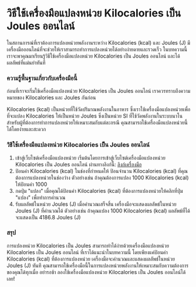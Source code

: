 วิธีใช้เครื่องมือแปลงหน่วย Kilocalories เป็น Joules ออนไลน์
===========================================================

ในสถานการณ์ที่เราต้องการแปลงหน่วยพลังงานระหว่าง Kilocalories (kcal) และ Joules (J) มีเครื่องมือออนไลน์ที่จะช่วยให้เราสามารถทำการแปลงหน่วยได้อย่างง่ายดายและรวดเร็ว ในบทความนี้เราจะพาคุณมาเรียนรู้วิธีใช้เครื่องมือแปลงหน่วย Kilocalories เป็น Joules ออนไลน์ และได้ผลลัพธ์ที่แม่นยำทันที

### ความรู้พื้นฐานเกี่ยวกับเครื่องมือนี้

ก่อนที่เราจะเริ่มใช้เครื่องมือแปลงหน่วย Kilocalories เป็น Joules ออนไลน์ เราควรทราบถึงความหมายของ Kilocalories และ Joules กันก่อน

Kilocalories (kcal) เป็นหน่วยที่ใช้วัดปริมาณพลังงานในอาหาร ซึ่งเราใช้เครื่องมือแปลงหน่วยเพื่อที่จะแปลง Kilocalories ให้เป็นหน่วย Joules ซึ่งเป็นหน่วย SI ที่ใช้วัดพลังงานในระบบนาโน สำหรับผู้ที่ต้องการทำการแปลงหน่วยให้เหมาะสมกับแต่ละกรณี คุณสามารถใช้เครื่องมือแปลงหน่วยนี้ได้โดยง่ายและสะดวก

### วิธีใช้เครื่องมือแปลงหน่วย Kilocalories เป็น Joules ออนไลน์

1. เข้าสู่เว็บไซต์เครื่องมือแปลงหน่วย เริ่มต้นโดยการเข้าสู่เว็บไซต์เครื่องมือแปลงหน่วย Kilocalories เป็น Joules ออนไลน์ ผ่านทางลิงก์นี้: [ลิงก์เครื่องมือ](https://www.onlinecalculatorsfree.com/th/convert/kilocalories-to-joules.html)
2. ป้อนค่า Kilocalories (kcal) ในช่องที่กำหนดให้ ป้อนจำนวน Kilocalories (kcal) ที่คุณต้องการแปลงหน่วยในช่องว่าง ตัวอย่างเช่น ถ้าคุณต้องการแปลง 1000 Kilocalories (kcal) ให้ป้อนค่า 1000
3. กดปุ่ม "แปลง" เมื่อคุณได้ป้อนค่า Kilocalories (kcal) ที่ต้องการแปลงหน่วยให้คลิกที่ปุ่ม "แปลง" เพื่อทำการคำนวณ
4. รับผลลัพธ์ในหน่วย Joules (J) เมื่อคำนวณเสร็จสิ้น เครื่องมือจะแสดงผลลัพธ์ในหน่วย Joules (J) ที่คำนวณได้ ตัวอย่างเช่น ถ้าคุณแปลง 1000 Kilocalories (kcal) ผลลัพธ์ที่ได้จะแสดงเป็น 4186.8 Joules (J)

### สรุป

การแปลงหน่วย Kilocalories เป็น Joules สามารถทำได้ง่ายด้วยเครื่องมือแปลงหน่วย Kilocalories เป็น Joules ออนไลน์ ที่เราได้แนะนำในบทความนี้ โดยเพียงแค่ป้อนค่า Kilocalories (kcal) ที่ต้องการแปลงหน่วย เครื่องมือจะคำนวณและแสดงผลลัพธ์ในหน่วย Joules (J) ทันที คุณสามารถใช้เครื่องมือนี้ในการแปลงหน่วยพลังงานให้เหมาะสมกับความต้องการของคุณได้ทุกเมื่อ อย่ารอช้า ลองใช้เครื่องมือแปลงหน่วย Kilocalories เป็น Joules ออนไลน์ได้เลย!